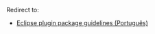 Redirect to:

*   [Eclipse plugin package guidelines (Português)](/index.php/Eclipse_plugin_package_guidelines_(Portugu%C3%AAs) "Eclipse plugin package guidelines (Português)")